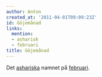 ```yaml
---
author: Anton
created_at: '2011-04-01T09:09:23Z'
id: Göjemånad
links:
  mention:
  - asharisk
  - februari
title: Göjemånad
---
```


Det [ashariska] namnet på [februari].

  [ashariska]: asharisk
  [februari]: februari
